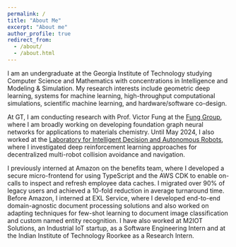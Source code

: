 ```yaml
---
permalink: /
title: "About Me"
excerpt: "About me"
author_profile: true
redirect_from: 
  - /about/
  - /about.html
---
```


I am an undergraduate at the Georgia Institute of Technology studying Computer Science and Mathematics with concentrations in Intelligence and Modeling & Simulation. My research interests include geometric deep learning, systems for machine learning, high-throughput computational simulations, scientific machine learning, and hardware/software co-design.

At GT, I am conducting research with Prof. Victor Fung at the [Fung Group](https://www.fung-group.org), where I am broadly working on developing foundation graph neural networks for applications to materials chemistry. Until May 2024, I also worked at the [Laboratory for Intelligent Decision and Autonomous Robots](https://lab-idar.gatech.edu), where I investigated deep reinforcement learning approaches for decentralized multi-robot collision avoidance and navigation.

I previously interned at Amazon on the benefits team, where I developed a secure micro-frontend for using TypeScript and the AWS CDK to enable on-calls to inspect and refresh employee data caches. I migrated over 90% of legacy users and achieved a 10-fold reduction in average turnaround time. Before Amazon, I interned at EXL Service, where I developed end-to-end domain-agnostic document processing solutions and also worked on adapting techniques for few-shot learning to document image classification and custom named entity recognition. I have also worked at M2IOT Solutions, an Industrial IoT startup, as a Software Engineering Intern and at the Indian Institute of Technology Roorkee as a Research Intern.